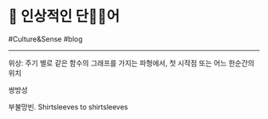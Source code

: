 # 🔖 인상적인 단어

#Culture&Sense #blog

---



위상: 주기 별로 같은 함수의 그래프를 가지는 파형에서, 첫 시작점 또는 어느 한순간의 위치

쌍방성

부불망빈. Shirtsleeves to shirtsleeves